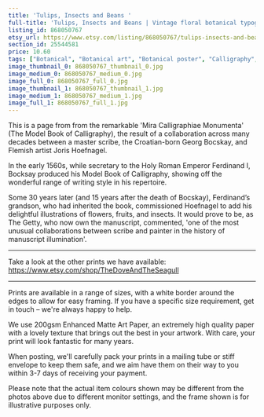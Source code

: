 ```yaml
---
title: 'Tulips, Insects and Beans '
full-title: 'Tulips, Insects and Beans | Vintage floral botanical typographic art print for nature and literature lovers | Model Book of Calligraphy'
listing_id: 868050767
etsy_url: https://www.etsy.com/listing/868050767/tulips-insects-and-beans-vintage-floral?utm_source=site&utm_medium=api&utm_campaign=api
section_id: 25544581
price: 10.60
tags: ["Botanical", "Botanical art", "Botanical poster", "Calligraphy", "Vintage Botanical", "Georg Bocskay", "Joris Hoefnagel", "Calligraphic art", "Literature print", "Flower wall art", "Garden fruits", "Nature print", "Butterflies"]
image_thumbnail_0: 868050767_thumbnail_0.jpg
image_medium_0: 868050767_medium_0.jpg
image_full_0: 868050767_full_0.jpg
image_thumbnail_1: 868050767_thumbnail_1.jpg
image_medium_1: 868050767_medium_1.jpg
image_full_1: 868050767_full_1.jpg
---
```

This is a page from from the remarkable &#39;Mira Calligraphiae Monumenta&#39; (The Model Book of Calligraphy), the result of a collaboration across many decades between a master scribe, the Croatian-born Georg Bocskay, and Flemish artist Joris Hoefnagel. 

In the early 1560s, while secretary to the Holy Roman Emperor Ferdinand I, Bocksay produced his Model Book of Calligraphy, showing off the wonderful range of writing style in his repertoire. 

Some 30 years later (and 15 years after the death of Bocskay), Ferdinand’s grandson, who had inherited the book, commissioned Hoefnagel to add his delightful illustrations of flowers, fruits, and insects. It would prove to be, as The Getty, who now own the manuscript, commented, &#39;one of the most unusual collaborations between scribe and painter in the history of manuscript illumination&#39;. 

---

Take a look at the other prints we have available:
https://www.etsy.com/shop/TheDoveAndTheSeagull

---

Prints are available in a range of sizes, with a white border around the edges to allow for easy framing. If you have a specific size requirement, get in touch – we&#39;re always happy to help.

We use 200gsm Enhanced Matte Art Paper, an extremely high quality paper with a lovely texture that brings out the best in your artwork. With care, your print will look fantastic for many years.

When posting, we&#39;ll carefully pack your prints in a mailing tube or stiff envelope to keep them safe, and we aim have them on their way to you within 3-7 days of receiving your payment.

Please note that the actual item colours shown may be different from the photos above due to different monitor settings, and the frame shown is for illustrative purposes only.
